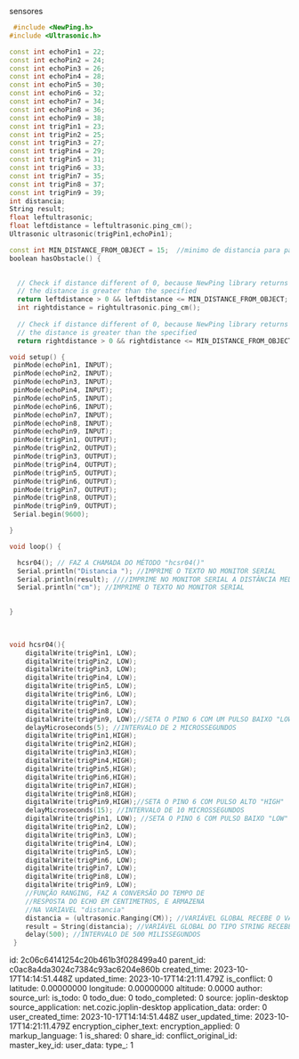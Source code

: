 sensores

````c++
 #include <NewPing.h>
#include <Ultrasonic.h>

const int echoPin1 = 22;
const int echoPin2 = 24;
const int echoPin3 = 26;
const int echoPin4 = 28;
const int echoPin5 = 30;
const int echoPin6 = 32;
const int echoPin7 = 34;
const int echoPin8 = 36;
const int echoPin9 = 38;
const int trigPin1 = 23;
const int trigPin2 = 25;
const int trigPin3 = 27;
const int trigPin4 = 29;
const int trigPin5 = 31;
const int trigPin6 = 33;
const int trigPin7 = 35;
const int trigPin8 = 37;
const int trigPin9 = 39;
int distancia;
String result; 
float leftultrasonic;
float leftdistance = leftultrasonic.ping_cm();
Ultrasonic ultrasonic(trigPin1,echoPin1);

const int MIN_DISTANCE_FROM_OBJECT = 15;  //minimo de distancia para parar??
boolean hasObstacle() {

  
  // Check if distance different of 0, because NewPing library returns 0 if 
  // the distance is greater than the specified
  return leftdistance > 0 && leftdistance <= MIN_DISTANCE_FROM_OBJECT;
  int rightdistance = rightultrasonic.ping_cm();
  
  // Check if distance different of 0, because NewPing library returns 0 if 
  // the distance is greater than the specified
  return rightdistance > 0 && rightdistance <= MIN_DISTANCE_FROM_OBJECT;

void setup() {
 pinMode(echoPin1, INPUT); 
 pinMode(echoPin2, INPUT); 
 pinMode(echoPin3, INPUT); 
 pinMode(echoPin4, INPUT); 
 pinMode(echoPin5, INPUT);
 pinMode(echoPin6, INPUT);
 pinMode(echoPin7, INPUT);
 pinMode(echoPin8, INPUT);
 pinMode(echoPin9, INPUT);   
 pinMode(trigPin1, OUTPUT);
 pinMode(trigPin2, OUTPUT);
 pinMode(trigPin3, OUTPUT);
 pinMode(trigPin4, OUTPUT);
 pinMode(trigPin5, OUTPUT);
 pinMode(trigPin6, OUTPUT);
 pinMode(trigPin7, OUTPUT);
 pinMode(trigPin8, OUTPUT);
 pinMode(trigPin9, OUTPUT);
 Serial.begin(9600);

}

void loop() {

  hcsr04(); // FAZ A CHAMADA DO MÉTODO "hcsr04()"
  Serial.println("Distancia "); //IMPRIME O TEXTO NO MONITOR SERIAL
  Serial.println(result); ////IMPRIME NO MONITOR SERIAL A DISTÂNCIA MEDIDA
  Serial.println("cm"); //IMPRIME O TEXTO NO MONITOR SERIAL
  

}
  
   

void hcsr04(){
    digitalWrite(trigPin1, LOW);
    digitalWrite(trigPin2, LOW);
    digitalWrite(trigPin3, LOW);
    digitalWrite(trigPin4, LOW);
    digitalWrite(trigPin5, LOW);
    digitalWrite(trigPin6, LOW);
    digitalWrite(trigPin7, LOW);
    digitalWrite(trigPin8, LOW);
    digitalWrite(trigPin9, LOW);//SETA O PINO 6 COM UM PULSO BAIXO "LOW"
    delayMicroseconds(5); //INTERVALO DE 2 MICROSSEGUNDOS
    digitalWrite(trigPin1,HIGH);
    digitalWrite(trigPin2,HIGH);
    digitalWrite(trigPin3,HIGH);
    digitalWrite(trigPin4,HIGH);
    digitalWrite(trigPin5,HIGH);
    digitalWrite(trigPin6,HIGH);
    digitalWrite(trigPin7,HIGH);
    digitalWrite(trigPin8,HIGH);
    digitalWrite(trigPin9,HIGH);//SETA O PINO 6 COM PULSO ALTO "HIGH"
    delayMicroseconds(15); //INTERVALO DE 10 MICROSSEGUNDOS
    digitalWrite(trigPin1, LOW); //SETA O PINO 6 COM PULSO BAIXO "LOW" NOVAMENTE
    digitalWrite(trigPin2, LOW);
    digitalWrite(trigPin3, LOW);
    digitalWrite(trigPin4, LOW);
    digitalWrite(trigPin5, LOW);
    digitalWrite(trigPin6, LOW);
    digitalWrite(trigPin7, LOW);
    digitalWrite(trigPin8, LOW);
    digitalWrite(trigPin9, LOW);
    //FUNÇÃO RANGING, FAZ A CONVERSÃO DO TEMPO DE
    //RESPOSTA DO ECHO EM CENTIMETROS, E ARMAZENA
    //NA VARIAVEL "distancia"
    distancia = (ultrasonic.Ranging(CM)); //VARIÁVEL GLOBAL RECEBE O VALOR DA DISTÂNCIA MEDIDA
    result = String(distancia); //VARIÁVEL GLOBAL DO TIPO STRING RECEBE A DISTÂNCIA(CONVERTIDO DE INTEIRO PARA STRING)
    delay(500); //INTERVALO DE 500 MILISSEGUNDOS
 }
````

id: 2c06c64141254c20b461b3f028499a40
parent_id: c0ac8a4da3024c7384c93ac6204e860b
created_time: 2023-10-17T14:14:51.448Z
updated_time: 2023-10-17T14:21:11.479Z
is_conflict: 0
latitude: 0.00000000
longitude: 0.00000000
altitude: 0.0000
author: 
source_url: 
is_todo: 0
todo_due: 0
todo_completed: 0
source: joplin-desktop
source_application: net.cozic.joplin-desktop
application_data: 
order: 0
user_created_time: 2023-10-17T14:14:51.448Z
user_updated_time: 2023-10-17T14:21:11.479Z
encryption_cipher_text: 
encryption_applied: 0
markup_language: 1
is_shared: 0
share_id: 
conflict_original_id: 
master_key_id: 
user_data: 
type_: 1